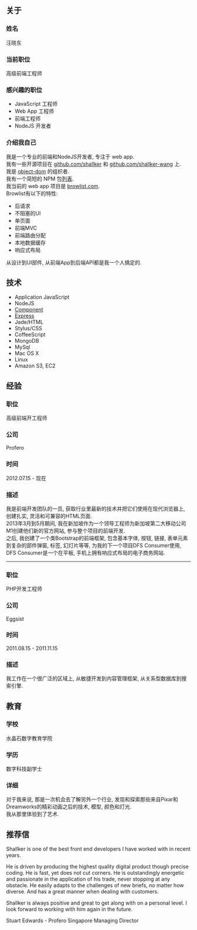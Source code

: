 ## 关于
### 姓名
汪晓东

### 当前职位
高级前端工程师

### 感兴趣的职位
- JavaScript 工程师
- Web App 工程师
- 前端工程师
- NodeJS 开发者

### 介绍我自己
我是一个专业的前端和NodeJS开发者, 专注于 web app.   
我有一些开源项目在 [github.com/shallker](http://github.com/shallker?tab=repositories) 和 [github.com/shallker-wang](http://github.com/shallker-wang?tab=repositories) 上.   
我是 [object-dom](http://github.com/object-dom) 的组织者.   
我有一个简短的 NPM 包[列表](https://npmjs.org/~shallker-wang).   
我当前的 web app 项目是 [browlist.com](http://browlist.com).   
Browlist有以下的特性:
- 后请求
- 不阻塞的UI
- 单页面
- 前端MVC
- 前端路由分配
- 本地数据缓存
- 响应式布局

从设计到UI部件, 从前端App到后端API都是我一个人搞定的.

## 技术
- Application JavaScript
- NodeJS
- [Component](https://github.com/component/component)
- [Express](http://expressjs.com)
- Jade/HTML
- Stylus/CSS
- CoffeeScript
- MongoDB
- MySql
- Mac OS X
- Linux
- Amazon S3, EC2

## 经验
### 职位
高级前端开工程师

### 公司
Profero

### 时间
2012.07.15 - 现在

### 描述
我是前端开发团队的一员, 获取行业里最新的技术并把它们使用在现代浏览器上, 创建扎实, 灵活和可兼容的HTML页面.   
2013年3月到5月期间, 我在新加坡作为一个领导工程师为新加坡第二大移动公司M1创建他们新的官方网站, 参与整个项目的前端开发.   
之后, 我创建了一个类Bootstrap的前端框架, 包含基本字体, 按钮, 链接, 表单元素到复杂的部件弹窗, 标签, 幻灯片等等, 为我的下一个项目DFS Consumer使用, DFS Consumer是一个在平板, 手机上拥有响应式布局的电子商务网站.   

- - -

### 职位
PHP开发工程师

### 公司
Eggsist

### 时间
2011.08.15 - 2011.11.15

### 描述
我工作在一个很广泛的区域上, 从敏捷开发到内容管理框架, 从关系型数据库到搜索引擎.

## 教育
### 学校
水晶石数字教育学院

### 学历
数字科技副学士

### 详细
对于我来说, 那是一次机会去了解另外一个行业, 发现和探索那些来自Pixar和Dreamworks的精彩动画之后的技术, 模型, 颜色和灯光.   
我从那里体验到了艺术.   

## 推荐信
Shallker is one of the best front end developers I have worked with in recent years.   

He is driven by producing the highest quality digital product though precise coding. He is fast, yet does not cut corners. He is outstandingly energetic and passionate in the application of his trade, never stopping at any obstacle. He easily adapts to the  challenges of new briefs, no matter how diverse. And has a great manner when dealing with customers.   

Shallker is always positive and great to get along with on a personal level. I look forward to working with him again in the future.   

Stuart Edwards - Profero Singapore Managing Director   
